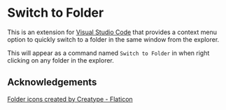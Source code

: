 # Switch to Folder

This is an extension for [Visual Studio Code](https://code.visualstudio.com/) that provides a context menu option to quickly switch to a folder in the same window from the explorer.

This will appear as a command named `Switch to Folder` in when right clicking on any folder in the explorer.

## Acknowledgements

[Folder icons created by Creatype - Flaticon](https://www.flaticon.com/free-icons/folder)
